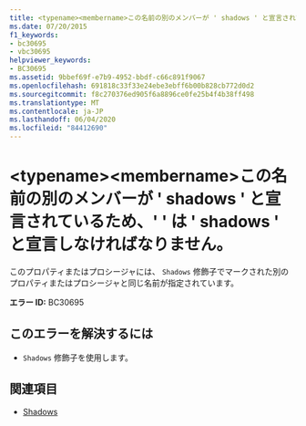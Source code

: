 ```yaml
---
title: <typename><membername>この名前の別のメンバーが ' shadows ' と宣言されているため、' ' は ' shadows ' と宣言しなければなりません。
ms.date: 07/20/2015
f1_keywords:
- bc30695
- vbc30695
helpviewer_keywords:
- BC30695
ms.assetid: 9bbef69f-e7b9-4952-bbdf-c66c891f9067
ms.openlocfilehash: 691818c33f33e24ebe3ebff6b00b828cb772d0d2
ms.sourcegitcommit: f8c270376ed905f6a8896ce0fe25b4f4b38ff498
ms.translationtype: MT
ms.contentlocale: ja-JP
ms.lasthandoff: 06/04/2020
ms.locfileid: "84412690"
---
```

# <a name="typename-membername-must-be-declared-shadows-because-another-member-with-this-name-is-declared-shadows"></a>\<typename>\<membername>この名前の別のメンバーが ' shadows ' と宣言されているため、' ' は ' shadows ' と宣言しなければなりません。
このプロパティまたはプロシージャには、 `Shadows` 修飾子でマークされた別のプロパティまたはプロシージャと同じ名前が指定されています。  
  
 **エラー ID:** BC30695  
  
## <a name="to-correct-this-error"></a>このエラーを解決するには  
  
- `Shadows` 修飾子を使用します。  
  
## <a name="see-also"></a>関連項目

- [Shadows](../language-reference/modifiers/shadows.md)
